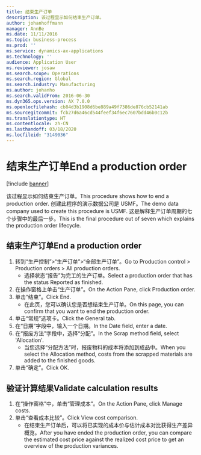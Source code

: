 ```yaml
---
title: 结束生产订单
description: 该过程显示如何结束生产订单。
author: johanhoffmann
manager: AnnBe
ms.date: 11/11/2016
ms.topic: business-process
ms.prod: ''
ms.service: dynamics-ax-applications
ms.technology: ''
audience: Application User
ms.reviewer: josaw
ms.search.scope: Operations
ms.search.region: Global
ms.search.industry: Manufacturing
ms.author: johanho
ms.search.validFrom: 2016-06-30
ms.dyn365.ops.version: AX 7.0.0
ms.openlocfilehash: cb84d3b1908d6be889a49f7386de876cb52141ab
ms.sourcegitcommit: fcb27d6a46cd544feef34f6ec7607bdd46b0c12b
ms.translationtype: HT
ms.contentlocale: zh-CN
ms.lasthandoff: 03/18/2020
ms.locfileid: "3149036"
---
```

# <a name="end-a-production-order"></a><span data-ttu-id="e9bbe-103">结束生产订单</span><span class="sxs-lookup"><span data-stu-id="e9bbe-103">End a production order</span></span>

[!include [banner](../../includes/banner.md)]

<span data-ttu-id="e9bbe-104">该过程显示如何结束生产订单。</span><span class="sxs-lookup"><span data-stu-id="e9bbe-104">This procedure shows how to end a production order.</span></span> <span data-ttu-id="e9bbe-105">创建此程序的演示数据公司是 USMF。</span><span class="sxs-lookup"><span data-stu-id="e9bbe-105">The demo data company used to create this procedure is USMF.</span></span> <span data-ttu-id="e9bbe-106">这是解释生产订单周期的七个步骤中的最后一步。</span><span class="sxs-lookup"><span data-stu-id="e9bbe-106">This is the final procedure out of seven which explains the production order lifecycle.</span></span>


## <a name="end-a-production-order"></a><span data-ttu-id="e9bbe-107">结束生产订单</span><span class="sxs-lookup"><span data-stu-id="e9bbe-107">End a production order</span></span>
1. <span data-ttu-id="e9bbe-108">转到“生产控制”>“生产订单”>“全部生产订单”。</span><span class="sxs-lookup"><span data-stu-id="e9bbe-108">Go to Production control > Production orders > All production orders.</span></span>
    * <span data-ttu-id="e9bbe-109">选择状态“报告”为完工的生产订单。</span><span class="sxs-lookup"><span data-stu-id="e9bbe-109">Select a production order that has the status Reported as finished.</span></span>  
2. <span data-ttu-id="e9bbe-110">在操作窗格上单击“生产订单”。</span><span class="sxs-lookup"><span data-stu-id="e9bbe-110">On the Action Pane, click Production order.</span></span>
3. <span data-ttu-id="e9bbe-111">单击“结束”。</span><span class="sxs-lookup"><span data-stu-id="e9bbe-111">Click End.</span></span>
    * <span data-ttu-id="e9bbe-112">在此页，您可以确认您是否想结束生产订单。</span><span class="sxs-lookup"><span data-stu-id="e9bbe-112">On this page, you can confirm that you want to end the production order.</span></span>  
4. <span data-ttu-id="e9bbe-113">单击“常规”选项卡。</span><span class="sxs-lookup"><span data-stu-id="e9bbe-113">Click the General tab.</span></span>
5. <span data-ttu-id="e9bbe-114">在“日期”字段中，输入一个日期。</span><span class="sxs-lookup"><span data-stu-id="e9bbe-114">In the Date field, enter a date.</span></span>
6. <span data-ttu-id="e9bbe-115">在“报废方法”字段中，选择“分配”。</span><span class="sxs-lookup"><span data-stu-id="e9bbe-115">In the Scrap method field, select 'Allocation'.</span></span>
    * <span data-ttu-id="e9bbe-116">当您选择“分配方法”时，报废物料的成本将添加到成品中。</span><span class="sxs-lookup"><span data-stu-id="e9bbe-116">When you select the Allocation method, costs from the scrapped materials are added to the finished goods.</span></span>  
7. <span data-ttu-id="e9bbe-117">单击“确定”。</span><span class="sxs-lookup"><span data-stu-id="e9bbe-117">Click OK.</span></span>

## <a name="validate-calculation-results"></a><span data-ttu-id="e9bbe-118">验证计算结果</span><span class="sxs-lookup"><span data-stu-id="e9bbe-118">Validate calculation results</span></span>
1. <span data-ttu-id="e9bbe-119">在“操作窗格”中，单击“管理成本”。</span><span class="sxs-lookup"><span data-stu-id="e9bbe-119">On the Action Pane, click Manage costs.</span></span>
2. <span data-ttu-id="e9bbe-120">单击“查看成本比较”。</span><span class="sxs-lookup"><span data-stu-id="e9bbe-120">Click View cost comparison.</span></span>
    * <span data-ttu-id="e9bbe-121">在结束生产订单后，可以将已实现的成本价与估计成本对比获得生产差异概览。</span><span class="sxs-lookup"><span data-stu-id="e9bbe-121">After you have ended the production order, you can compare the estimated cost price against the realized cost price to get an overview of the production variances.</span></span>  
